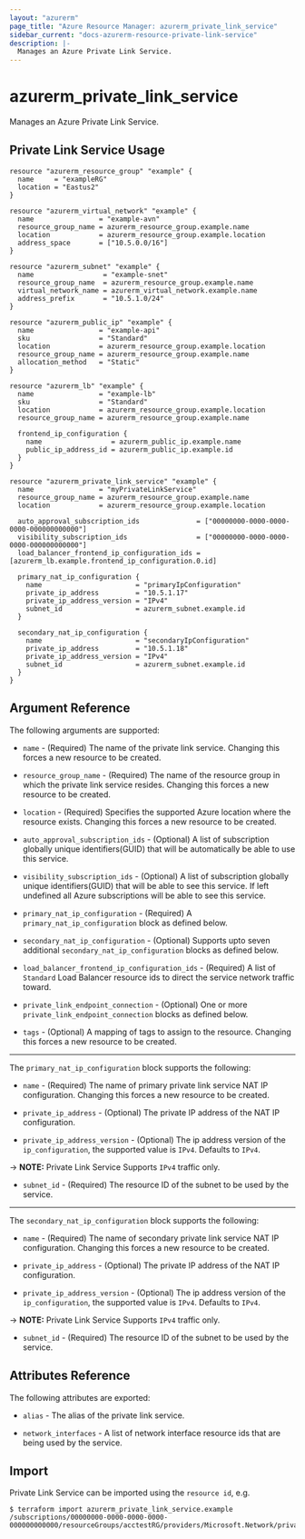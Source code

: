 ```yaml
---
layout: "azurerm"
page_title: "Azure Resource Manager: azurerm_private_link_service"
sidebar_current: "docs-azurerm-resource-private-link-service"
description: |-
  Manages an Azure Private Link Service.
---
```


# azurerm_private_link_service

Manages an Azure Private Link Service.


## Private Link Service Usage

```hcl
resource "azurerm_resource_group" "example" {
  name     = "exampleRG"
  location = "Eastus2"
}

resource "azurerm_virtual_network" "example" {
  name                = "example-avn"
  resource_group_name = azurerm_resource_group.example.name
  location            = azurerm_resource_group.example.location
  address_space       = ["10.5.0.0/16"]
}

resource "azurerm_subnet" "example" {
  name                 = "example-snet"
  resource_group_name  = azurerm_resource_group.example.name
  virtual_network_name = azurerm_virtual_network.example.name
  address_prefix       = "10.5.1.0/24"
}

resource "azurerm_public_ip" "example" {
  name                = "example-api"
  sku                 = "Standard"
  location            = azurerm_resource_group.example.location
  resource_group_name = azurerm_resource_group.example.name
  allocation_method   = "Static"
}

resource "azurerm_lb" "example" {
  name                = "example-lb"
  sku                 = "Standard"
  location            = azurerm_resource_group.example.location
  resource_group_name = azurerm_resource_group.example.name

  frontend_ip_configuration {
    name                 = azurerm_public_ip.example.name
    public_ip_address_id = azurerm_public_ip.example.id
  }
}

resource "azurerm_private_link_service" "example" {
  name                = "myPrivateLinkService"
  resource_group_name = azurerm_resource_group.example.name
  location            = azurerm_resource_group.example.location

  auto_approval_subscription_ids              = ["00000000-0000-0000-0000-000000000000"]
  visibility_subscription_ids                 = ["00000000-0000-0000-0000-000000000000"]
  load_balancer_frontend_ip_configuration_ids = [azurerm_lb.example.frontend_ip_configuration.0.id]

  primary_nat_ip_configuration {
    name                       = "primaryIpConfiguration"
    private_ip_address         = "10.5.1.17"
    private_ip_address_version = "IPv4"
    subnet_id                  = azurerm_subnet.example.id
  }

  secondary_nat_ip_configuration {
    name                       = "secondaryIpConfiguration"
    private_ip_address         = "10.5.1.18"
    private_ip_address_version = "IPv4"
    subnet_id                  = azurerm_subnet.example.id
  }
}
```

## Argument Reference

The following arguments are supported:

* `name` - (Required) The name of the private link service. Changing this forces a new resource to be created.

* `resource_group_name` - (Required) The name of the resource group in which the private link service resides. Changing this forces a new resource to be created.

* `location` - (Required) Specifies the supported Azure location where the resource exists. Changing this forces a new resource to be created.

* `auto_approval_subscription_ids` - (Optional) A list of subscription globally unique identifiers(GUID) that will be automatically be able to use this service.

* `visibility_subscription_ids` - (Optional) A list of subscription globally unique identifiers(GUID) that will be able to see this service. If left undefined all Azure subscriptions will be able to see this service.

* `primary_nat_ip_configuration` - (Required) A `primary_nat_ip_configuration` block as defined below.

* `secondary_nat_ip_configuration` - (Optional) Supports upto seven additional `secondary_nat_ip_configuration` blocks as defined below.

* `load_balancer_frontend_ip_configuration_ids` - (Required) A list of `Standard` Load Balancer resource ids to direct the service network traffic toward.

* `private_link_endpoint_connection` - (Optional) One or more `private_link_endpoint_connection` blocks as defined below.

* `tags` - (Optional) A mapping of tags to assign to the resource. Changing this forces a new resource to be created.

---

The `primary_nat_ip_configuration` block supports the following:

* `name` - (Required) The name of primary private link service NAT IP configuration. Changing this forces a new resource to be created.

* `private_ip_address` - (Optional) The private IP address of the NAT IP configuration.

* `private_ip_address_version` - (Optional) The ip address version of the `ip_configuration`, the supported value is `IPv4`. Defaults to `IPv4`.

-> **NOTE:** Private Link Service Supports `IPv4` traffic only.

* `subnet_id` - (Required) The resource ID of the subnet to be used by the service.


---

The `secondary_nat_ip_configuration` block supports the following:

* `name` - (Required) The name of secondary private link service NAT IP configuration. Changing this forces a new resource to be created.

* `private_ip_address` - (Optional) The private IP address of the NAT IP configuration.

* `private_ip_address_version` - (Optional) The ip address version of the `ip_configuration`, the supported value is `IPv4`. Defaults to `IPv4`.

-> **NOTE:** Private Link Service Supports `IPv4` traffic only.

* `subnet_id` - (Required) The resource ID of the subnet to be used by the service.


## Attributes Reference

The following attributes are exported:

* `alias` - The alias of the private link service.

* `network_interfaces` - A list of network interface resource ids that are being used by the service.


## Import

Private Link Service can be imported using the `resource id`, e.g.

```shell
$ terraform import azurerm_private_link_service.example /subscriptions/00000000-0000-0000-0000-000000000000/resourceGroups/acctestRG/providers/Microsoft.Network/privateLinkServices/privatelinkservicename
```
